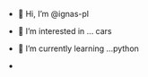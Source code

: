 - 👋 Hi, I’m @ignas-pl
- 👀 I’m interested in ... cars
- 🌱 I’m currently learning ...python

- 

<!---
ignas-pl/ignas-pl is a ✨ special ✨ repository because its `README.md` (this file) appears on your GitHub profile.
You can click the Preview link to take a look at your changes.
--->
